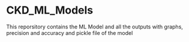 # CKD_ML_Models
This reporsitory contains the ML Model and all the outputs with graphs, precision and accuracy and pickle file of the model
